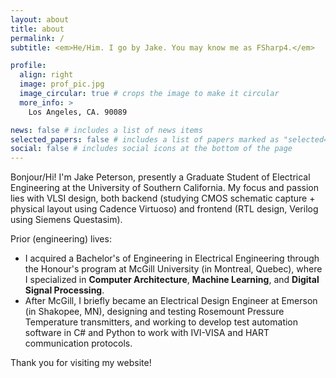 ```yaml
---
layout: about
title: about
permalink: /
subtitle: <em>He/Him. I go by Jake. You may know me as FSharp4.</em>

profile:
  align: right
  image: prof_pic.jpg
  image_circular: true # crops the image to make it circular
  more_info: >
    Los Angeles, CA. 90089

news: false # includes a list of news items
selected_papers: false # includes a list of papers marked as "selected={true}"
social: false # includes social icons at the bottom of the page
---
```


<!-- Write your biography here. Tell the world about yourself. Link to your favorite [subreddit](http://reddit.com). You can put a picture in, too. The code is already in, just name your picture `prof_pic.jpg` and put it in the `img/` folder.

Put your address / P.O. box / other info right below your picture. You can also disable any of these elements by editing `profile` property of the YAML header of your `_pages/about.md`. Edit `_bibliography/papers.bib` and Jekyll will render your [publications page](/al-folio/publications/) automatically.

Link to your social media connections, too. This theme is set up to use [Font Awesome icons](https://fontawesome.com/) and [Academicons](https://jpswalsh.github.io/academicons/), like the ones below. Add your Facebook, Twitter, LinkedIn, Google Scholar, or just disable all of them. -->

Bonjour/Hi! I'm Jake Peterson, presently a Graduate Student of Electrical
Engineering at the University of Southern California. My focus and passion lies
with VLSI design, both backend (studying CMOS schematic capture + physical
layout using Cadence Virtuoso) and frontend (RTL design, Verilog using Siemens
Questasim).

Prior (engineering) lives:

- I acquired a Bachelor's of Engineering in Electrical Engineering through the
  Honour's program at McGill University (in Montreal, Quebec), where I
  specialized in **Computer Architecture**, **Machine Learning**, and
  **Digital Signal Processing**.
- After McGill, I briefly became an Electrical Design Engineer at Emerson (in
  Shakopee, MN), designing and testing Rosemount Pressure Temperature
  transmitters, and working to develop test automation software in C# and
  Python to work with IVI-VISA and HART communication protocols.

Thank you for visiting my website!
